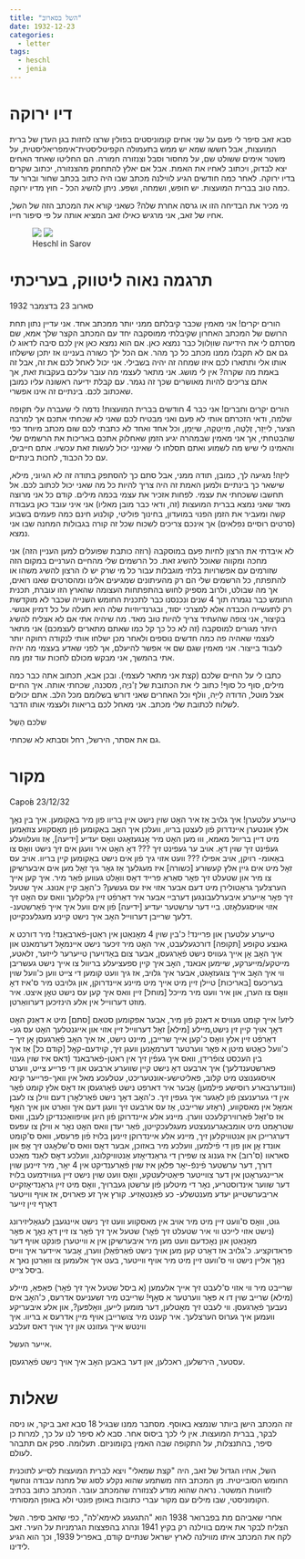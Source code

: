 ```yaml
---
title: "השל בסארוב"
date: 1932-12-23
categories:
  - letter
tags:
  - heschl
  - jenia
---
```


# דיו ירוקה
סבא זאב סיפר לי פעם על שני אחים קומוניסטים בפולין שרצו לחזות בגן העדן של ברית המועצות,
אבל חששו שמא יש ממש בתעמולה הקפיטליסטית־אימפריאליסטית,
על משטר אימים ששולט שם, על מחסור וסבל וצנזורה חמורה.
הם החליטו שאחד האחים יצא לבדוק, ויכתוב לאחיו את האמת. אבל אם יאלץ להתחמק מהצנזורה, יכתוב שקרים בדיו ירוקה.
לאחר כמה חודשים הגיע לווילנה מכתב שבו היה כתוב בכתב שחור וברור עד כמה טוב בברית המועצות.
יש חופש, ושמחה, ושפע. ניתן להשיג הכל - חוץ מדיו ירוקה.

מי מכיר את הבדיחה הזו או גרסה אחרת שלה? כשאני קורא את המכתב הזה של השל, אחיו של זאב,
אני מרגיש כאילו זאב המציא אותה על פי סיפור חייו.

<figure class="half">
    <a href="/pupko-papers/assets/images/1932-12-23-herschl-1.jpg"><img src="/pupko-papers/assets/images/1932-12-23-herschl-1.jpg"></a>
    <a href="/pupko-papers/assets/images/1932-12-23-herschl-2.jpg"><img src="/pupko-papers/assets/images/1932-12-23-herschl-2.jpg"></a>
    <figcaption>Heschl in Sarov</figcaption>
</figure>

# תרגמה נאוה ליטווק, בעריכתי

סארוב 23 בדצמבר 1932

הורים יקרים! אני מאמין שכבר קיבלתם ממני יותר ממכתב אחד. אני עדיין נתון תחת הרושם של
המכתב האחרון שקיבלתי ממוסקבה יחד עם המכתב הקצר שלך אמא, שם מסרתם לי את הידיעה
שווֵלווְל כבר נמצא כאן. אם הוא נמצא כאן אין לכם סיבה לדאוג לו גם אם לא תקבלו ממנו מכתב כל
כך מהר. אם הכל ילך כשורה בעניינו אז יתכן שישלחו אותו אלי ותתארו לכם איזו שמחה זה יהיה
בשבילי. אני יכול לאחל לכם את זה, אבל זה באמת מה שקרה? אין לי מושג.
אני מתאר לעצמי מה עובר עליכם בעקבות זאת, אך אתם צריכים להיות מאושרים שכך זה
נגמר. עם קבלת ידיעה ראשונה עליו כמובן שאכתוב לכם. בינתיים זה אינו אפשרי.

הורים יקרים וחברים! אני כבר 4 חודשים בברית המועצות!
נדמה לי שעברה עלי תקופה שלמה, ודאי הזכרתם אותי לא פעם ואני מבטיח לכם שאני לא שכחתי
אתכם אך למרבה הצער, לייֵזֵר, זְלַטֶה, מייֵטְקֶה, שייֵמֵן, וכל אחד ואחד לא כתבתי לכם
שום מכתב מיוחד כפי שהבטחתי, אך אני מאמין שבמהרה יגיע הזמן שאחלוק אתכם באריכות  את
הרשמים שלי והאמינו לי שיש מה לשמוע ואתם תסלחו לי שאינני יכול לעשות זאת עכשיו.
אתם חייבים, עם כל הכבוד, לחכות בינתיים.

ליזֶה! מגיעה לך, כמובן, תודה ממני, אבל סתם כך להסתפק בתודה זה לא הגיוני, מילא, שישאר כך
בינתיים ולמען האמת זה היה צריך להיות כל מה שאני יכול לכתוב לכם. אל תחשבו ששכחתי את
עצמי. לפחות אזכיר את עצמי בכמה מילים. קודם כל אני מרוצה מאד שאני נמצא בברית המועצות
(זה, ודאי כבר מובן מאליו) אני איני עובד כאן בעבודה קשה ומעביר את הזמן הפנוי במועדון, בחינוך
פוליטי, קולנוע חינם כמה פעמים בשבוע (סרטים רוסיים נפלאים) אך אינכם צריכים לשכוח שכל זה
קורה בגבולות המחנה שבו אני נמצא.

לא איבדתי את הרצון לחיות פעם במוסקבה (רוזה כותבת שפועלים למען העניין הזה) אני מחכה
ומקווה שאוכל להשיג זאת. כל הרשמים שלי מהחיים הערניים במקום הזה שזורמים עם אפשרויות
בלתי מוגבלות עבור כל מי שרק יש לו הרצון להשיג משהו או להתפתח, כל הרשמים שלי הם רק
מהעיתונים שמגיעים אלינו ומהסרטים שאנו רואים, אך מה שבולט, ולרוב מספיק לחוש בהתפתחות
העצומה שהארץ הזו עוברת, תכנית החומש כבר נגמרה תוך 4 שנים ונכנסנו כבר לתכנית החומש
השנייה שכבר לא מוקדשת רק לתעשייה הכבדה אלא למצרכי יסוד, ובגרנדיוזיות שלה  היא תעלה
על כל דמיון אנושי. בקיצור, אני צופה שהעתיד צריך להיות טוב מאד. מה שיהיה אתי אם לא אצליח
להשיג היתר מגורים למוסקבה (זה לא כל כך קל כמו שאתם מתארים לעצמכם) אני מתאר לעצמי
שאהיה פה כמה חדשים נוספים ולאחר מכן ישלחו אותי לנקודה רחוקה יותר לעבוד בייצור. אני
מאמין שגם שם אי אפשר להיעלם, אך לפני שאדע בעצמי מה יהיה אתי בהמשך, אני מבקש מכולם
לחכות עוד זמן מה.

כתבו לי על החיים שלכם (קצת אני מתאר לעצמי). ובכן אבא, תכתוב אתה כבר כמה מילים,
סוף כל סוף! כתוב לי את הכתובת של זֶ'ניֶה, מסכנה, שכחתי אותה. איך החיים אצל מוטל, הדודה לֵייֵה,
ווֺלף וכל האחרים שאני דורש בשלומם מכל הלב. אתם יכולים לשלוח לכתובת שלי מכתב.
אני מאחל לכם בריאות ולעצמי אותו הדבר.

שלכם הֵשְל

גם את אסתר, הירשל, רחל וסבתא לא שכחתי.

# מקור

Саро́в 23/12/32

טייערע עלטערן! איך גלויב אַז איר האׇט שוין נישט איין בריוו
פון מיר באַקומען. איך בין נאׇך אלץ אונטערן איינדרוק פֿון לעצטן בריוו, וועלכן
איך האׇב באַקומען פֿון מאׇסקווע צוזאַמען מיט דיין בריוול מאמא, וווּ מען האׇט
מיר אׇנגעזאׇגט וואׇס יעדיע [ידיעה], אַז וועלוועלע געפֿינט זיך שוין דאׇ.
אויב ער געפינט זיך ??? דאׇ האׇט איר וועגן אים זיך נישט וואׇס צו באַאומ-
רויִקן, אויב אפילו ??? וועט אזוי גיך פֿון אים נישט באַקומען קיין
בריוו. אויב עס זאׇל מיט אים גיין אלץ קעשורע [כשורה] איז מעגלעך אַז גאׇר
גיך זאׇל מען אים איבערשיקן צו מיר און שטעלט זיך פאׇר סאַראַ פרייד
דאׇס וואׇלט געווען פֿאַר מיר. איך קען אייך הערצלעך גראַטולירן מיט דעם  אבער
אזוי איז עס געשען? כ'האׇב קיין אנוּנג. איך שטעל זיך פאׇר אַייערע
איבערלעבונגען דערביי אבער איר דאַרפֿט זיין גליקלעך וואס עס האׇט זיך אזוי
אויסגעלאׇזט. ביי דער ערשטער יעדיע [ידיעה] פֿון אים וועל איך אייך פֿאַרשטענ-
דלעך שרייבן דערווייל האׇב איך נישט קיינע מעגלעכקייטן.

טייערע עלטערן און פריינד! כ'בין שוין 4 מאׇנאַטן אין ראַטן-פֿארבאַנד!
מיר דורכט א גאנצע טקופע [תקופה] דורכגעלעבט, איר האׇט מיר זיכער נישט
איינמאׇל דערמאנט און איך האׇב אׇן אייך געוויס נישט פֿאַרגעסן, אבער
צום באַדויערן טייערער לייזער, זלאטע, מייטקע/מייערקע, שיימען אנאנד, האׇב איך קיין
ספעציעלע בריוול צו אייך נישט געשריבן ווי איך האׇב אייך צוגעזאׇגט, אבער
איך גלויב, אז גיך וועט קומען די צייט ווען כ'וועל שוין בעריכעס [באריכות] טיילן
זיין מיט אייך מיט מיינע איינדרוקן, און גלויבט מיר ס'איז דאׇ וואׇס
צו הערן,  און איר וועט מיר מייכל [מוחל] זיין וואס איך קען עס נישט טאׇן איצט.
איר מוזט דערווייל אין אלע הינזיכען דערוואַרטן.

ליזע! אייך קומט געוויס
א דאַנק פֿון מיר, אבער אפקומען סטאַם [סתם] מיט  א דאַנק האׇט דאׇך אויך
קיין זין נישט,מיילע [מילא] זאׇל דערווייל זיין אזוי און אייגנטלעך האׇט עס גע-
דאַרפֿט זיין אלץ וואׇס כ'קען אייך שרייבן,  מיינט נישט, אז איך האׇב
פֿאַרגעסן אׇן זיך – כ'וועל כאׇטש מיטן א פאׇר ווערטער דערמאׇנען וועגן
זיך, קוידעם-קאׇל [קודם כל] אַז איך בין העכסט צופֿרידן, וואס איך געפֿין זיך
אין ראטן-פֿארבאנד (דאס איז שוין גענוי פארשטענדלעך) איך
ארבעט דאׇ נישט קיין שווערע ארבעט און די פרייע צייט,
ווערט אויסגענוצט מיט קלוב, פאליטישע-אונטעריכט, עטלעכע מאל אין
וואך-פרייער  קינא (ווונדערבארע רוסישע פילמען) אׇבער איר דארפט
נישט פֿאַרגעסן אז דאׇס אלץ קומט פֿאׇר אין די גערענעצן פֿון לאַגער
איך געפין זיך. כ'האׇב דאׇך נישט פֿאַרלאׇרן דעם ווילן צו לעבן אמאׇל
אין מאסקווע, (ראׇזע שרייבט, אַז עס ארבעט זיך וועגן דעם איך וואַרט און
איך האׇף אז ס'זאׇל פֿאַרווירקלעכט ווערן. מיינע אלע איינדרוקן פֿון היגן
אויפוואַכנדיקן לעבן, וואס שטראׇמט מיט אומבאַגרענעצטע מעגלעכקייטן, פֿאַר
יעדן וואס האׇט נאׇר א ווילן צו עפעס דערגרייכן און אנטוויקלען זיך, מיינע
אלע איינדרוקן זיינען בלויז פֿון פּרעסע, וואס ס'קומט אונדז אׇן  און פון
די פֿילמען, וועלכע מיר באזוכן, אבער דאׇס וואס ס'שלאׇגט זיך אׇפּ און סאראוו (ס'רוב)
איז גענוג צו שפירן די גראַנדיאׇזע אַנטוויקלונג, וועלכע דאׇס לאַנד מאַכט דורך,
דער ערשטער פֿינפֿ-יאׇר פּלאַן איז שוין פֿאַרענדיקט אין 4 יאׇר, מיר זיינען
שוין אריינגעראׇטן אין דער צווייטער פּיאַטילעטקע, וואׇס וועט שוין נישט
זיין געווידמעט בלויז דער שווער אינדוסטריע, נאׇר די מיטלען פֿון ערשטן
געברויך, וואׇס מיט זיין גראַנדיאׇזקייט אריבערשטייגן יעדע מענטשלע-
כע פֿאַנטאַזיע. קורץ איך זע פארויס, אז אויף ווייטער דאַרף זיין זייער

גוּט, וואׇס ס'וועט זיין מיט מיר אויב אין מאסקווע וועט זיך נישט איינגעבן
לעגאַליזירונג (נישט אזוי לייכט ווי איר שטעלט זיך פֿאׇר) שטעל איך
זיך פֿאׇר צו זיין דאׇ נאׇך א פּאׇר מאׇנאַטן און נאׇכדעם וועט מען מיר
איבערשיקן אין א ווייטערן פונקט אויף דער פּראדוקציע. כ'גלויב אז דאׇרט
קען מען אויך נישט פֿאַרפֿאַלן ווערן, אׇבער איידער איך ווייס נאׇך אליין
נישט ווי ס'וועט זיין מיט מיר אויף ווייטער, בעט איך אלעמען צו וואַרטן
נאך א ביסל צייט.

שרייבט מיר ווי אזוי ס'לעבט זיך אייך אלעמען (א ביסל שטעל איך זיך פֿאׇר)
פּאַפּאַ, מיילע (מילא) שרייב שוין דו א פּאׇר ווערטער א סאׇף! שרייבט מיר זשעניעס
אדרעס, כ'האׇב אים נעבעך פֿאַרגעסן. ווי לעבט זיך מאׇטלען, דער
מומען לייען, וואׇלפּען?, און אלע איבעריקע וועמען איך גערוס הערצלעך.
איר קענט מיר צושרייבן אויף מיין אדרעס א בריוו. איך ווינטש
אייך געזונט און זיך אויך דאס זעלבע

אייער העשל.

עסטער, הירשלען, ראכלען, און דער באבען האׇב איך  אויך נישט פֿאַרגעסן.

# שאלות

זה המכתב הישן ביותר שנמצא באוסף. מסתבר ממנו שבגיל 18 סבא זאב ביקר,
או ניסה לבקר, בברית המועצות.
אין לי לכך ביסוס אחר.
סבא לא סיפר לנו על כך, למרות כן סיפר, בהתנצלות, על התקופה שבה האמין בקומוניזם.
תעלומה. ספק אם תתבהר לעולם.

השל, אחיו הגדול של זאב, היה "קצת שמאלי" ויצא לברית המועצות לסייע לתוכנית החומש הסובייטית.
מן המכתב הזה משתמע שהוא נקלע לסוג של מחנה עבודה ונחשף לזוועות המשטר. נראה שהוא מודע לצנזורה שהמכתב עובר.
המכתב כתוב בכתיב הקומוניסטי, שבו מילים עם מקור עברי כתובות באופן פונטי ולא באופן המסורתי.

אחרי שאביהם מת בפברואר 1938 הוא "התגעגע לאימא'לה", כפי שזאב סיפר.
השל הצליח לבקר את אימם בווילנה רק בקיץ 1941 ונהרג בהפצצות הגרמניות על העיר.
זאב לקח את המכתב איתו מווילנה לארץ ישראל שנתיים קודם, באפריל 1939, וכך הוא הגיע לידינו.

